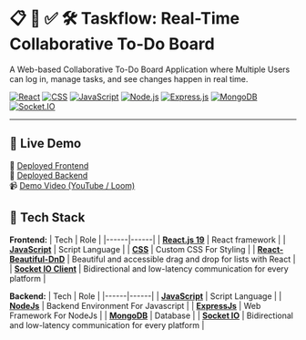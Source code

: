 # 📋 👥 ✅ 🛠️  Taskflow: Real-Time Collaborative To-Do Board

A Web-based Collaborative To-Do Board Application where Multiple Users can log in, manage tasks, and see changes happen in real time.

[![React](https://img.shields.io/badge/React-v19-blue.svg)](https://reactjs.org/)
[![CSS](https://img.shields.io/badge/CSS-3-blue.svg)](https://developer.mozilla.org/en-US/docs/Web/CSS)
[![JavaScript](https://img.shields.io/badge/JavaScript-ES6-yellow.svg)](https://developer.mozilla.org/en-US/docs/Web/JavaScript)
[![Node.js](https://img.shields.io/badge/Node.js-24-green.svg)](https://nodejs.org/)
[![Express.js](https://img.shields.io/badge/Express.js-5-black.svg)](https://expressjs.com/)
[![MongoDB](https://img.shields.io/badge/MongoDB-Atlas-green.svg)](https://www.mongodb.com/)
[![Socket.IO](https://img.shields.io/badge/Socket.IO-Real--Time-white.svg?logo=socket.io)](https://socket.io/)

---

## 🚀 Live Demo

🔗 [Deployed Frontend](https://taskflow-three-theta.vercel.app/)  
🔗 [Deployed Backend](https://collaborative-board-9j5q.onrender.com)  
📹 [Demo Video (YouTube / Loom)]()

## 🧠 Tech Stack

**Frontend:**
| Tech | Role |
|------|------|
| [**React.js 19**](https://v6.vite.dev/) | React framework |
| [**JavaScript**](https://developer.mozilla.org/en-US/docs/Web/JavaScript) | Script Language |
| [**CSS**](https://developer.mozilla.org/en-US/docs/Web/CSS) | Custom CSS For Styling |
| [**React-Beautiful-DnD**](https://www.npmjs.com/package/react-beautiful-dnd) | Beautiful and accessible drag and drop for lists with React |
| [**Socket IO Client**](https://socket.io/docs/v4/) | Bidirectional and low-latency communication for every platform |

**Backend:**
| Tech | Role |
|------|------|
| [**JavaScript**](https://developer.mozilla.org/en-US/docs/Web/JavaScript) | Script Language |
| [**NodeJs**](https://nodejs.org/docs/latest/api/) | Backend Environment For Javascript |
| [**ExpressJs**](https://www.mongodb.com/) | Web Framework For NodeJs |
| [**MongoDB**](https://www.mongodb.com/) | Database |
| [**Socket IO**](https://socket.io/docs/v4/) | Bidirectional and low-latency communication for every platform |
